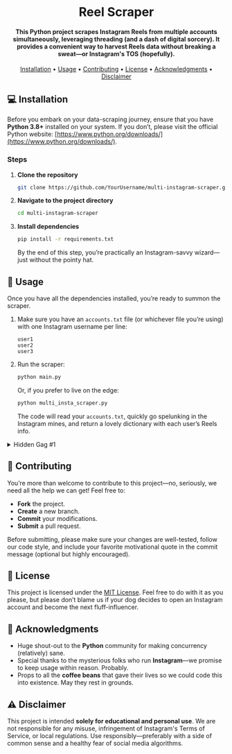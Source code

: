 <h1 align="center">
  Reel Scraper
  <br>
</h1>

<h4 align="center">
This Python project scrapes Instagram Reels from multiple accounts simultaneously, leveraging threading (and a dash of digital sorcery). It provides a convenient way to harvest Reels data without breaking a sweat—or Instagram's TOS (hopefully).
</h4>

<p align="center">
  <a href="#-installation">Installation</a> •
  <a href="#-usage">Usage</a> •
  <a href="#-contributing">Contributing</a> •
  <a href="#-license">License</a> •
  <a href="#-acknowledgments">Acknowledgments</a> •
  <a href="#-disclaimer">Disclaimer</a>
</p>

## 💻 Installation

Before you embark on your data-scraping journey, ensure that you have **Python 3.8+** installed on your system. If you don’t, please visit the official Python website: [https://www.python.org/downloads/](https://www.python.org/downloads/).  

### Steps

1. **Clone the repository**  
   ```bash
   git clone https://github.com/YourUsername/multi-instagram-scraper.git
   ```
2. **Navigate to the project directory**  
   ```bash
   cd multi-instagram-scraper
   ```
3. **Install dependencies**  
   ```bash
   pip install -r requirements.txt
   ```
   By the end of this step, you’re practically an Instagram-savvy wizard—just without the pointy hat.

## 🚀 Usage

Once you have all the dependencies installed, you’re ready to summon the scraper.

1. Make sure you have an `accounts.txt` file (or whichever file you’re using) with one Instagram username per line:
   ```
   user1
   user2
   user3
   ```
2. Run the scraper:
   ```bash
   python main.py
   ```
   Or, if you prefer to live on the edge:
   ```bash
   python multi_insta_scraper.py
   ```
   The code will read your `accounts.txt`, quickly go spelunking in the Instagram mines, and return a lovely dictionary with each user’s Reels info.

<details>
  <summary>Hidden Gag #1</summary>
  If you hear ominous chanting coming from your terminal—don’t worry, it’s just the concurrency demons hard at work.
</details>

## 🤝 Contributing

You’re more than welcome to contribute to this project—no, seriously, we need all the help we can get! Feel free to:

- **Fork** the project.
- **Create** a new branch.
- **Commit** your modifications.
- **Submit** a pull request.

Before submitting, please make sure your changes are well-tested, follow our code style, and include your favorite motivational quote in the commit message (optional but highly encouraged).

## 📄 License

This project is licensed under the [MIT License](https://github.com/andreaaazo/reelscrape/blob/master/LICENSE.txt). Feel free to do with it as you please, but please don’t blame us if your dog decides to open an Instagram account and become the next fluff-influencer.

## 🙏 Acknowledgments

- Huge shout-out to the **Python** community for making concurrency (relatively) sane.
- Special thanks to the mysterious folks who run **Instagram**—we promise to keep usage within reason. Probably.
- Props to all the **coffee beans** that gave their lives so we could code this into existence. May they rest in grounds.

## ⚠ Disclaimer

This project is intended **solely for educational and personal use**. We are not responsible for any misuse, infringement of Instagram's Terms of Service, or local regulations. Use responsibly—preferably with a side of common sense and a healthy fear of social media algorithms.
```